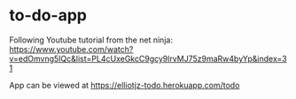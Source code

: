 # to-do-app
Following Youtube tutorial from the net ninja: https://www.youtube.com/watch?v=edOmvng5IQc&list=PL4cUxeGkcC9gcy9lrvMJ75z9maRw4byYp&index=31

App can be viewed at https://elliotjz-todo.herokuapp.com/todo